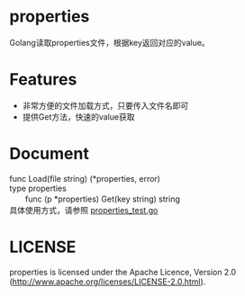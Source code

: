 properties
==========

Golang读取properties文件，根据key返回对应的value。  

Features
==========

 - 非常方便的文件加载方式，只要传入文件名即可
 - 提供Get方法，快速的value获取

Document
=========

func Load(file string) (*properties, error)   
type properties   
　　func (p *properties) Get(key string) string  
具体使用方式，请参照 [properties_test.go][1]


LICENSE
==========

properties is licensed under the Apache Licence, Version 2.0 (http://www.apache.org/licenses/LICENSE-2.0.html).


  [1]: https://github.com/admin100/properties/blob/master/properties_test.go
